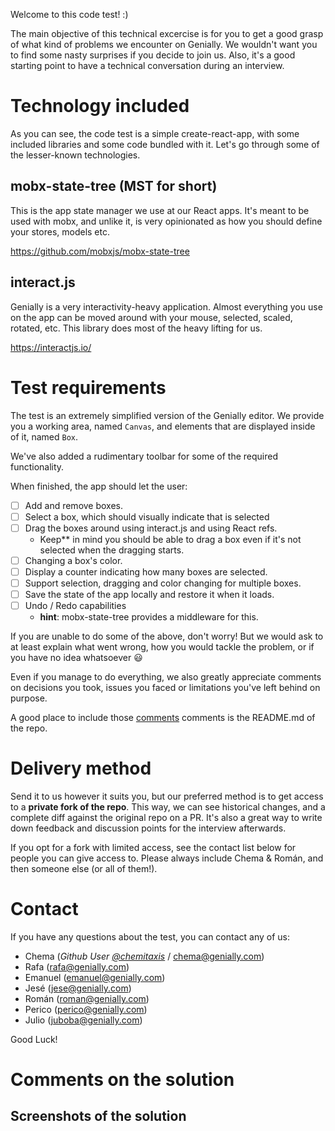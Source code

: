 Welcome to this code test! :)

The main objective of this technical excercise is for you to get a good grasp of what kind of problems we encounter on Genially. We wouldn't want you to find some nasty surprises if you decide to join us. Also, it's a good starting point to have a technical conversation during an interview. 

# Technology included

As you can see, the code test is a simple create-react-app, with some included libraries and some code bundled with it. Let's go through some of the lesser-known technologies.

## mobx-state-tree (MST for short)

This is the app state manager we use at our React apps. It's meant to be used with mobx, and unlike it, is very opinionated as how you should define your stores, models etc.

https://github.com/mobxjs/mobx-state-tree

## interact.js

Genially is a very interactivity-heavy application. Almost everything you use on the app can be moved around with your mouse, selected, scaled, rotated, etc. This library does most of the heavy lifting for us.

https://interactjs.io/

# Test requirements

The test is an extremely simplified version of the Genially editor. We provide you a working area, named `Canvas`, and elements that are displayed inside of it, named `Box`.

We've also added a rudimentary toolbar for some of the required functionality.

When finished, the app should let the user:

- [ ] Add and remove boxes.
- [ ] Select a box, which should visually indicate that is selected
- [ ] Drag the boxes around using interact.js and using React refs.
  - Keep** in mind you should be able to drag a box even if it's not selected when the dragging starts.
- [ ] Changing a box's color.
- [ ] Display a counter indicating how many boxes are selected.
- [ ] Support selection, dragging and color changing for multiple boxes.
- [ ] Save the state of the app locally and restore it when it loads.
- [ ] Undo / Redo capabilities
  - **hint**: mobx-state-tree provides a middleware for this.

If you are unable to do some of the above, don't worry! But we would ask to at least explain what went wrong, how you would tackle the problem, or if you have no idea whatsoever 😃 

Even if you manage to do everything, we also greatly appreciate comments on decisions you took, issues you faced or limitations you've left behind on purpose.

A good place to include those [comments](#comments-on-the-solution) comments is the README.md of the repo. 

# Delivery method

Send it to us however it suits you, but our preferred method is to get access to a **private fork of the repo**. This way, we can see historical changes, and a complete diff against the original repo on a PR. It's also a great way to write down feedback and discussion points for the interview afterwards.

If you opt for a fork with limited access, see the contact list below for people you can give access to. Please always include Chema & Román, and then someone else (or all of them!).

# Contact

If you have any questions about the test, you can contact any of us:

- Chema (<em>Github User [@chemitaxis](https://github.com/chemitaxis)</em> / chema@genially.com)
- Rafa (rafa@genially.com)
- Emanuel (emanuel@genially.com)
- Jesé (jese@genially.com)
- Román (roman@genially.com)
- Perico (perico@genially.com)
- Julio (juboba@genially.com)

Good Luck!

# Comments on the solution

## Screenshots of the solution